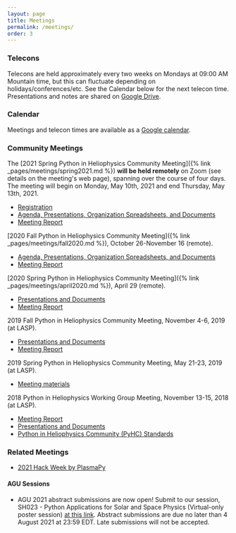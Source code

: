 ```yaml
---
layout: page
title: Meetings
permalink: /meetings/
order: 3
---
```

### Telecons

Telecons are held approximately every two weeks on Mondays at 09:00 AM Mountain time, but this can fluctuate depending on holidays/conferences/etc. See the Calendar below for the next telecon time. Presentations and notes are shared on [Google Drive](https://drive.google.com/drive/u/0/folders/1AhFUli3SGW9DHvIh81tFxPMgLtYSPXDm). 

### Calendar

Meetings and telecon times are available as a [Google calendar](https://calendar.google.com/calendar?cid=NG42Z3YyaWZncDZyZ25rOGF1N2pzZjF1azBAZ3JvdXAuY2FsZW5kYXIuZ29vZ2xlLmNvbQ).

### Community Meetings

The [2021 Spring Python in Heliophysics Community Meeting]({% link
_pages/meetings/spring2021.md %}) **will be held remotely** on Zoom (see details on the meeting's web page), spanning over the course of four days. The meeting will begin on Monday, May 10th, 2021 and end Thursday, May 13th, 2021.
* [Registration](https://docs.google.com/forms/d/1tk9uQTm9TzwNV8jle3QCg8IZkhZsQjLKMQDN-02a4IY/edit?usp=sharing)
* [Agenda, Presentations, Organization Spreadsheets, and Documents](https://drive.google.com/drive/u/0/folders/1HcIQRnVmEXiTgNVx7cVL5mMySxVbUFYc)
* [Meeting Report](https://docs.google.com/document/d/1G6Gr569NQ_j5FrW3fQkN-QtKazNznsDfHg39SOvnqSc/edit?usp=sharing)

[2020 Fall Python in Heliophysics Community Meeting]({% link
_pages/meetings/fall2020.md %}), October 26-November 16 (remote).
* [Agenda, Presentations, Organization Spreadsheets, and Documents](https://drive.google.com/drive/u/0/folders/1T3CGRwXAst8jd7I6xFiKxyCgluGGpg0A)
* [Meeting Report](https://docs.google.com/document/d/1roGSs_DKtXP5uLyPEHZrtA6taHW9zcMp0L54JKpg1p0/edit#heading=h.mpebd2k6hb5s)

[2020 Spring Python in Heliophysics Community Meeting]({% link
_pages/meetings/april2020.md %}), April 29 (remote).
* [Presentations and Documents](https://drive.google.com/drive/u/0/folders/1vONfB6hf0y-VVOPj1748R3U9agFyq0iV)
* [Meeting Report](https://docs.google.com/document/d/1FqR3u4nP4HtH6baIYyzehMeDDo6Qp5ivKtduPmHETFY/edit)

2019 Fall Python in Heliophysics Community Meeting, November 4-6, 2019 (at LASP).
* [Presentations and Documents](https://drive.google.com/drive/u/0/folders/1lSM0DwLuKli1Rv9eKYe0vBVB_V8_9wKB)
* [Meeting Report](https://docs.google.com/document/d/187QNQuN_OWmM9jS9lZGjSQpUIIiCaCDtBHiw4DAqSmY/edit#heading=h.wk29adekc64s)

2019 Spring Python in Heliophysics Community Meeting, May 21-23, 2019 (at LASP). 
* [Meeting materials](https://drive.google.com/drive/u/0/folders/171Ba3Mq3MIaEXoc9X91gZhaXHVjoJde2)

2018 Python in Heliophysics Working Group Meeting, November 13-15, 2018 (at LASP). 
* [Meeting Report](https://docs.google.com/document/d/1ejP0kaibf6DRxjYJNmPrF1t3Nl21r0pC1FuDhu0hPnM/edit?usp=sharing)
* [Presentations and Documents](https://drive.google.com/open?id=1snib9D8PcSaPByMqrAx8_4b05RfsTh58)
* [Python in Heliophysics Community (PyHC) Standards](https://github.com/heliophysicsPy/standards/blob/main/standards.md)

### Related Meetings

* [2021 Hack Week by PlasmaPy](https://hack.plasmapy.org/)

#### AGU Sessions

* AGU 2021 abstract submissions are now open! Submit to our session, SH023 - Python Applications for Solar and Space Physics (Virtual-only poster session) [at this link](https://agu.confex.com/agu/fm21/prelim.cgi/Session/119817). Abstract submissions are due no later than 4 August 2021 at 23:59 EDT. Late submissions will not be accepted.

